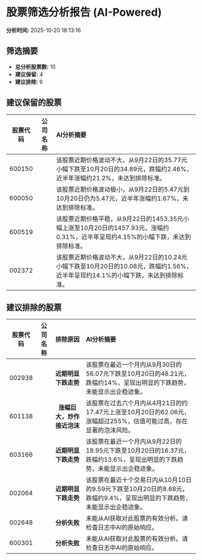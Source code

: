# 股票筛选分析报告 (AI-Powered)

**分析时间:** 2025-10-20 18:13:16

## 筛选摘要

- **总分析股票数:** 10
- **建议保留:** 4
- **建议排除:** 6

## 建议保留的股票

| 股票代码 | 公司名称 | AI分析摘要 |
|:---:|:---:|:---|
| 600150 |  | 该股票近期价格波动不大，从9月22日的35.77元小幅下跌至10月20日的34.89元，跌幅约2.46%，近半年涨幅约21.2%，未达到排除标准。 |
| 600050 |  | 该股票近期价格波动极小，从9月22日的5.47元到10月20日仍为5.47元，近半年涨幅约1.67%，未达到排除标准。 |
| 600519 |  | 该股票近期价格平稳，从9月22日的1453.35元小幅上涨至10月20日的1457.93元，涨幅约0.31%，近半年呈现约4.15%的小幅下跌，未达到排除标准。 |
| 002372 |  | 该股票近期价格波动不大，从9月22日的10.24元小幅下跌至10月20日的10.08元，跌幅约1.56%，近半年呈现约14.1%的小幅下跌，未达到排除标准。 |

## 建议排除的股票

| 股票代码 | 公司名称 | 排除原因 | AI分析摘要 |
|:---:|:---:|:---:|:---|
| 002938 |  | **近期明显下跌走势** | 该股票在最近一个月内从9月30日的56.07元下跌至10月20日的48.21元，跌幅约14%，呈现出明显的下跌趋势，未能显示出企稳迹象。 |
| 601138 |  | **涨幅巨大，炒作接近泡沫** | 该股票在过去六个月内从4月21日的约17.47元上涨至10月20日的62.06元，涨幅超过255%，估值可能过高，存在显著的泡沫风险。 |
| 603166 |  | **近期明显下跌走势** | 该股票在最近一个月内从9月22日的18.95元下跌至10月20日的16.37元，跌幅约13.6%，呈现出明显的下跌趋势，未能显示出企稳迹象。 |
| 002064 |  | **近期明显下跌走势** | 该股票在最近十个交易日内从10月10日的9.59元下跌至10月20日的8.68元，跌幅约9.4%，呈现出明显的下跌趋势，未能显示出企稳迹象。 |
| 002648 |  | **分析失败** | 未能从AI获取对此股票的有效分析。请检查日志中AI的原始响应。 |
| 600301 |  | **分析失败** | 未能从AI获取对此股票的有效分析。请检查日志中AI的原始响应。 |

